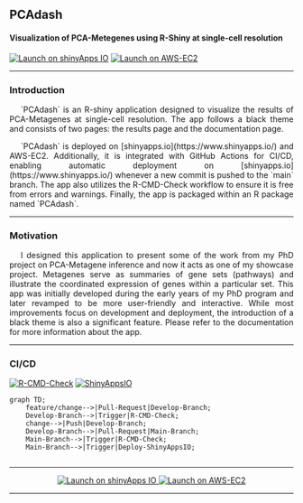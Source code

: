 ## PCAdash
#### Visualization of PCA-Metegenes using R-Shiny at single-cell resolution

<a href="https://priyansh-srivastava.shinyapps.io/PCAdash/" target="_blank">
  <img src="https://img.shields.io/badge/Launch%20on%20ShinyAppsIO-009E73?style=for-the-badge" alt="Launch on shinyApps IO"></a>    <a href="https://priyansh-srivastava.shinyapps.io/PCAdash/" target="_blank">
  <img src="https://img.shields.io/badge/Launch%20on%20AWS%20EC2-0072B2?style=for-the-badge" alt="Launch on AWS-EC2">
</a>

---

### Introduction
<p align="justify" style="text-indent: 20px;">
`PCAdash` is an R-shiny application designed to visualize the results of PCA-Metagenes at single-cell resolution. The app follows a black theme and consists of two pages: the results page and the documentation page.
</p>

<p align="justify" style="text-indent: 20px;">
`PCAdash` is deployed on [shinyapps.io](https://www.shinyapps.io/) and AWS-EC2. Additionally, it is integrated with GitHub Actions for CI/CD, enabling automatic deployment on [shinyapps.io](https://www.shinyapps.io/) whenever a new commit is pushed to the `main` branch. The app also utilizes the R-CMD-Check workflow to ensure it is free from errors and warnings. Finally, the app is packaged within an R package named `PCAdash`.
</p>

---

### Motivation
<p align="justify" style="text-indent: 20px;">
I designed this application to present some of the work from my PhD project on PCA-Metagene inference and now it acts as one of my showcase project. Metagenes serve as summaries of gene sets (pathways) and illustrate the coordinated expression of genes within a particular set. This app was initially developed during the early years of my PhD program and later revamped to be more user-friendly and interactive. While most improvements focus on development and deployment, the introduction of a black theme is also a significant feature. Please refer to the documentation for more information about the app.
</p>

---

### CI/CD

[![R-CMD-Check](https://github.com/spriyansh/PCAdash/actions/workflows/cmd-check.yml/badge.svg?branch=main)](https://github.com/spriyansh/PCAdash/actions/workflows/cmd-check.yml)
[![ShinyAppsIO](https://github.com/spriyansh/PCAdash/actions/workflows/shinyAppsIO.yml/badge.svg?branch=main)](https://github.com/spriyansh/PCAdash/actions/workflows/shinyAppsIO.yml)


```mermaid
graph TD;
    feature/change-->|Pull-Request|Develop-Branch;
    Develop-Branch-->|Trigger|R-CMD-Check;
    change-->|Push|Develop-Branch;
    Develop-Branch-->|Pull-Request|Main-Branch;
    Main-Branch-->|Trigger|R-CMD-Check;
    Main-Branch-->|Trigger|Deploy-ShinyAppsIO;
    
```


---

<p align="center">
<a href="https://priyansh-srivastava.shinyapps.io/PCAdash/" target="_blank">
  <img src="https://img.shields.io/badge/Launch%20on%20ShinyAppsIO-009E73?style=for-the-badge" alt="Launch on shinyApps IO">
</a> <a href="https://priyansh-srivastava.shinyapps.io/PCAdash/" target="_blank">
  <img src="https://img.shields.io/badge/Launch%20on%20AWS%20EC2-0072B2?style=for-the-badge" alt="Launch on AWS-EC2">
</a>
</p>

---
